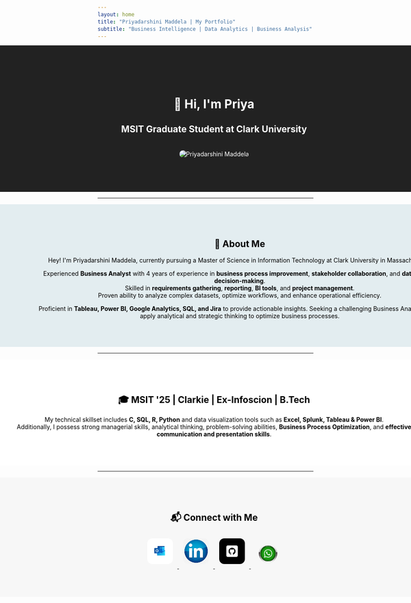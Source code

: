 ```yaml
---
layout: home
title: "Priyadarshini Maddela | My Portfolio"
subtitle: "Business Intelligence | Data Analytics | Business Analysis"
---
```


<div style="background-color:#222; color:white; padding: 80px 20px; width: 100vw; margin-left: calc(-50vw + 50%); text-align: center;">

<h1>👋 Hi, I'm Priya</h1>

<h2>MSIT Graduate Student at Clark University</h2>

<img src="/assets/images/your_image.jpg" alt="Priyadarshini Maddela" width="300" style="border-radius: 10px; margin-top: 20px;"/>

</div>

---

<div style="background-color:#e3edf0; color:black; padding: 50px 80px; width: 100vw; margin-left: calc(-50vw + 50%); text-align: center;">

<h2>📖 About Me</h2>

<p style="margin: 0 auto; text-align: center;">

Hey! I'm Priyadarshini Maddela, currently pursuing a Master of Science in Information Technology at Clark University in Massachusetts.

Experienced <strong>Business Analyst</strong> with 4 years of experience in <strong>business process improvement</strong>, <strong>stakeholder collaboration</strong>, and <strong>data-driven decision-making</strong>.  
Skilled in <strong>requirements gathering</strong>, <strong>reporting</strong>, <strong>BI tools</strong>, and <strong>project management</strong>.  
Proven ability to analyze complex datasets, optimize workflows, and enhance operational efficiency.

Proficient in <strong>Tableau, Power BI, Google Analytics, SQL, and Jira</strong> to provide actionable insights. Seeking a challenging Business Analyst role to apply analytical and strategic thinking to optimize business processes.

</p>

</div>

---

<div style="background-color:white; color:black; padding: 50px 20px; width: 100vw; margin-left: calc(-50vw + 50%); text-align: center;">

<h2>🎓 
<strong>MSIT '25 | Clarkie | Ex-Infoscion | B.Tech</strong><br>
</h2>

<p style="margin: 0 auto; text-align: center;">


My technical skillset includes <strong>C, SQL, R, Python</strong> and data visualization tools such as <strong>Excel, Splunk, Tableau & Power BI</strong>.  
Additionally, I possess strong managerial skills, analytical thinking, problem-solving abilities, <strong>Business Process Optimization</strong>, and <strong>effective communication and presentation skills</strong>.

</p>

</div>

---
<div style="background-color:#f7f7f7; color:black; padding: 50px 20px; width: 100vw; margin-left: calc(-50vw + 50%); text-align: center;">

<h2>📬 Connect with Me</h2>

<p>

<a href="mailto:maddelapriyadarshini@gmail.com">
<img src="/assets/images/outlook.jpg" alt="Email" width="60" style="margin: 10px; border-radius: 12px;">
</a>

<a href="https://www.linkedin.com/in/pmaddela/">
<img src="/assets/images/linkedin.jpg" alt="LinkedIn" width="60" style="margin: 10px; border-radius: 12px;">
</a>

<a href="https://github.com/PriyadarshiniMaddela">
<img src="/assets/images/github.jpg" alt="GitHub" width="60" style="margin: 10px; border-radius: 12px;">
</a>

<a href="#">
<img src="/assets/images/wtsapp.jpg" alt="WhatsApp" width="60" style="margin: 10px; border-radius: 12px;">
</a>

</p>

</div>



